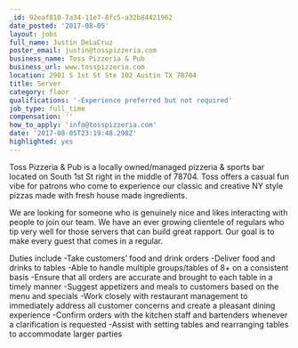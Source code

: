 ```yaml
---
_id: 92eaf810-7a34-11e7-8fc5-a32b84421962
date_posted: '2017-08-05'
layout: jobs
full_name: Justin DeLaCruz
poster_email: justin@tosspizzeria.com
business_name: Toss Pizzeria & Pub
business_url: www.tosspizzeria.com
location: 2901 S 1st St Ste 102 Austin TX 78704
title: Server
category: floor
qualifications: '-Experience preferred but not required'
job_type: full_time
compensation: ''
how_to_apply: 'info@tosspizzeria.com'
date: '2017-08-05T23:19:48.298Z'
highlighted: yes
---
```

Toss Pizzeria & Pub is a locally owned/managed pizzeria & sports bar located on South 1st St right in the middle of 78704. Toss offers a casual fun vibe for patrons who come to experience our classic and creative NY style pizzas made with fresh house made ingredients. 

We are looking for someone who is genuinely nice and likes interacting with people to join our team. We have an ever growing clientele of regulars who tip very well for those servers that can build great rapport. Our goal is to make every guest that comes in a regular. 

Duties include 
-Take customers’ food and drink orders
-Deliver food and drinks to tables
-Able to handle multiple groups/tables of 8+ on a consistent basis
-Ensure that all orders are accurate and brought to each table in a timely manner
-Suggest appetizers and meals to customers based on the menu and specials
-Work closely with restaurant management to immediately address all customer concerns and create a pleasant dining experience
-Confirm orders with the kitchen staff and bartenders whenever a clarification is requested
-Assist with setting tables and rearranging tables to accommodate larger parties
